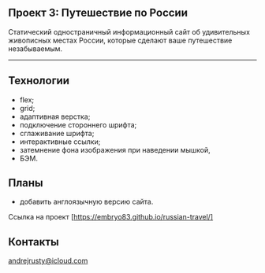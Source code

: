 ## Проект 3: Путешествие по России
Статический одностраничный информационный cайт об удивительных живописных местах России, которые сделают ваше путешествие незабываемым.
________________________________________________________________________
## Технологии
* flex;
* grid;
* адаптивная верстка;
* подключение стороннего шрифта;
* сглаживание шрифта;
* интерактивные ссылки;
* затемнение фона изображения при наведении мышкой,
* БЭМ.

## Планы
* добавить англоязычную версию сайта.

Ссылка на проект [https://embryo83.github.io/russian-travel/]

## Контакты
andrejrusty@icloud.com
